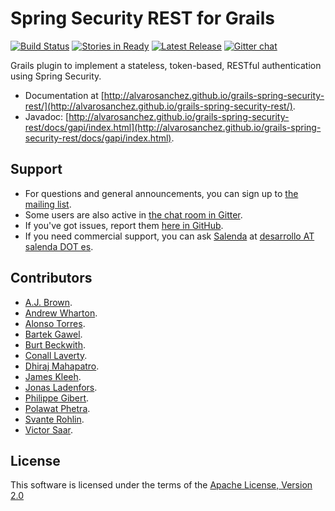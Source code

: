 Spring Security REST for Grails
===========================
[![Build Status](https://travis-ci.org/alvarosanchez/grails-spring-security-rest.png?branch=master)](https://travis-ci.org/alvarosanchez/grails-spring-security-rest)
[![Stories in Ready](https://badge.waffle.io/alvarosanchez/grails-spring-security-rest.png?label=ready)](https://waffle.io/alvarosanchez/grails-spring-security-rest)
[![Latest Release](http://img.shields.io/github/release/alvarosanchez/grails-spring-security-rest.svg)](https://github.com/alvarosanchez/grails-spring-security-rest/releases)
[![Gitter chat](https://badges.gitter.im/alvarosanchez/spring-security-rest.png)](https://gitter.im/alvarosanchez/spring-security-rest)

Grails plugin to implement a stateless, token-based, RESTful authentication using Spring Security.

* Documentation at [http://alvarosanchez.github.io/grails-spring-security-rest/](http://alvarosanchez.github.io/grails-spring-security-rest/).
* Javadoc: [http://alvarosanchez.github.io/grails-spring-security-rest/docs/gapi/index.html](http://alvarosanchez.github.io/grails-spring-security-rest/docs/gapi/index.html).

Support
-------
* For questions and general announcements, you can sign up to [the mailing list](https://groups.google.com/d/forum/spring-security-rest).
* Some users are also active in [the chat room in Gitter](https://gitter.im/alvarosanchez/spring-security-rest).
* If you've got issues, report them [here in GitHub](https://github.com/alvarosanchez/grails-spring-security-rest/issues).
* If you need commercial support, you can ask [Salenda](http://www.salenda.es) at [desarrollo AT salenda DOT es](mailto:desarrolloATsalendaDOTes).


Contributors
------------

* [A.J. Brown](https://github.com/ajbrown).
* [Andrew Wharton](https://github.com/andrew-wharton).
* [Alonso Torres](https://github.com/Alotor).
* [Bartek Gawel](https://github.com/bgawel).
* [Burt Beckwith](https://github.com/burtbeckwith).
* [Conall Laverty](https://github.com/conalllaverty).
* [Dhiraj Mahapatro](https://github.com/dmahapatro).
* [James Kleeh](https://github.com/Schlogen).
* [Jonas Ladenfors](https://github.com/jladenfors).
* [Philippe Gibert](https://github.com/giboow).
* [Polawat Phetra](https://github.com/pphetra).
* [Svante Rohlin](https://github.com/srohlin).
* [Victor Saar](https://github.com/vsaar).

License
-------

This software is licensed under the terms of the [Apache License, Version 2.0](http://www.apache.org/licenses/LICENSE-2.0.html)
